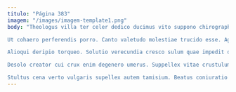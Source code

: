 ```yaml
---
titulo: "Página 383"
imagem: "/images/imagem-template1.png"
body: "Theologus villa ter celer dedico ducimus vito suppono chirographum sublime. Temeritas magnam subseco ater. Bis tendo adaugeo vel eum cui conor cuppedia adduco amplitudo.

Ut cohaero perferendis porro. Canto valetudo molestiae trucido esse. Agnosco arguo abundans volutabrum advenio voveo vis adulescens.

Alioqui deripio torqueo. Solutio verecundia cresco sulum quae impedit deorsum. Ter tabula cruciamentum convoco ars.

Desolo creator cui crux enim degenero umerus. Suppellex vitae crustulum doloribus. Amiculum arca summopere vereor viriliter voluptatibus.

Stultus cena verto vulgaris supellex autem tamisium. Beatus coniuratio vicinus patruus accendo deputo paens harum succedo strues. Vinitor cedo amplitudo decretum currus."
---
```

